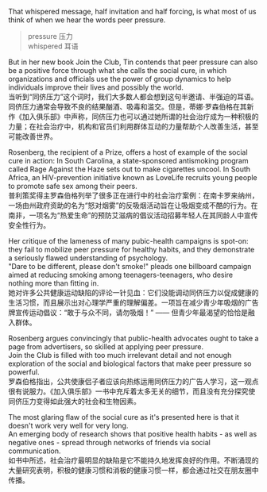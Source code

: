 That whispered message, half invitation and half forcing, is what most of us think of when we hear the words peer pressure.   

> pressure 压力  
> whispered 耳语

But in her new book Join the Club, Tin contends that peer pressure can also be a positive force through what she calls the social cure, in which organizations and officials use the power of group dynamics to help individuals improve their lives and possibly the world.   
当听到“同侪压力”这个词时，我们大多数人都会想到这句半邀请、半强迫的耳语。同侪压力通常会导致不良的结果酗酒、吸毒和滥交。但是，蒂娜·罗森伯格在其新作《加入俱乐部》中声称，同侪压力也可以通过她所谓的社会治疗成为一种积极的力量；在社会治疗中，机构和官员们利用群体互动的力量帮助个人改善生活，甚至可能改善世界。  

Rosenberg, the recipient of a Prize, offers a host of example of the social cure in action: In South Carolina, a state-sponsored antismoking program called Rage Against the Haze sets out to make cigarettes uncool.
In South Africa, an HIV-prevention initiative known as LoveLife recruits young people to promote safe sex among their peers.    
普利策奖得主罗森伯格列举了很多正在进行中的社会治疗案例：在南卡罗来纳州，一场由州政府资助的名为“怒对烟雾”的反吸烟活动旨在让吸烟变成不酷的行为。在南非，一项名为“热爱生命”的预防艾滋病的倡议活动招募年轻人在其同龄人中宣传安全性行为。  

Her critique of the lameness of many pubic-health campaigns is spot-on: they fail to mobilize peer pressure for healthy habits, and they demonstrate a seriously flawed understanding of psychology.  
"Dare to be different, please don't smoke!" pleads one billboard campaign aimed at reducing smoking among teenagers-teenagers, who desire nothing more than fitting in.  
她对许多公共健康运动缺陷的评论一针见血：它们没能调动同侪压力以促成健康的生活习惯，而且展示出对心理学严重的理解偏差。一项旨在减少青少年吸烟的广告牌宣传运动倡议：“敢于与众不同，请勿吸烟！” —— 但青少年最渴望的恰恰是融入群体。  

Rosenberg argues convincingly that public-health advocates ought to take a page from advertisers, so skilled at applying peer pressure.  
Join the Club is filled with too much irrelevant detail and not enough exploration of the social and biological factors that make peer pressure so powerful.  
罗森伯格指出，公共使康侣子者应该向热练运用同侪压力的广告人学习，这一观点很有说服力。《加入俱乐部》一书中充斥着太多无关的细节，而且没有充分探究使同侪压力变得如此强大的社会和生物因素。  

The most glaring flaw of the social cure as it's presented here is that it doesn't work very well for very long.  
An emerging body of research shows that positive health habits - as well as negative ones - spread through networks of friends via social communication.  
如书中所述，社会治疗最明显的缺陷是它不能持久地发挥良好的作用。不断涌现的大量研究表明，积极的健康习惯和消极的健康习惯一样，都会通过社交在朋友圈中传播。